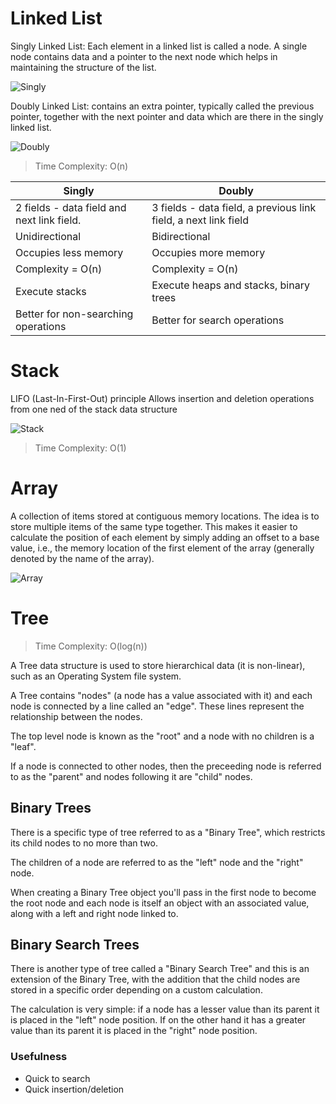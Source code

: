 # Linked List
Singly Linked List: 
Each element in a linked list is called a node. A single node contains data and a pointer to the next node which helps in maintaining the structure of the list.

![Singly](https://media.geeksforgeeks.org/wp-content/cdn-uploads/gq/2013/03/Linkedlist.png)

Doubly Linked List: contains an extra pointer, typically called the previous pointer, together with the next pointer and data which are there in the singly linked list.

![Doubly](https://media.geeksforgeeks.org/wp-content/cdn-uploads/gq/2014/03/DLL1.png)

> Time Complexity: O(n)

| Singly                                        | Doubly                                                                |
| -------------------                           | -------------------                                                   |
| 2 fields - data field and next link field.      | 3 fields - data field, a previous link field, a next link field    |
| Unidirectional                                | Bidirectional                                                         |
| Occupies less memory                          | Occupies more memory                                                  |
| Complexity = O(n)                             | Complexity = O(n)                                                     |
| Execute stacks                                | Execute heaps and stacks, binary trees                                |
| Better for non-searching operations           | Better for search operations                                          |

# Stack
LIFO (Last-In-First-Out) principle
Allows insertion and deletion operations from one ned of the stack data structure

![Stack](https://cdn.programiz.com/sites/tutorial2program/files/stack-operations.png)

> Time Complexity: O(1)

# Array
A collection of items stored at contiguous memory locations. The idea is to store multiple items of the same type together. This makes it easier to calculate the position of each element by simply adding an offset to a base value, i.e., the memory location of the first element of the array (generally denoted by the name of the array).

![Array](https://www.guru99.com/images/1/102319_0559_ArrayinData2.png)

# Tree
> Time Complexity: O(log(n))

A Tree data structure is used to store hierarchical data (it is non-linear), 
such as an Operating System file system.

A Tree contains "nodes" (a node has a value associated with it) and each node is 
connected by a line called an "edge". These lines represent the relationship 
between the nodes.

The top level node is known as the "root" and a node with no children is a "leaf".

If a node is connected to other nodes, then the preceeding node is referred to 
as the "parent" and nodes following it are "child" nodes.

## Binary Trees

There is a specific type of tree referred to as a "Binary Tree", which restricts 
its child nodes to no more than two.

The children of a node are referred to as the "left" node and the "right" node.

When creating a Binary Tree object you'll pass in the first node to become the 
root node and each node is itself an object with an associated value, along with 
a left and right node linked to.

## Binary Search Trees

There is another type of tree called a "Binary Search Tree" and this is an 
extension of the Binary Tree, with the addition that the child nodes are stored 
in a specific order depending on a custom calculation.

The calculation is very simple: if a node has a lesser value than its parent it 
is placed in the "left" node position. If on the other hand it has a greater value 
than its parent it is placed in the "right" node position.


### Usefulness

- Quick to search
- Quick insertion/deletion